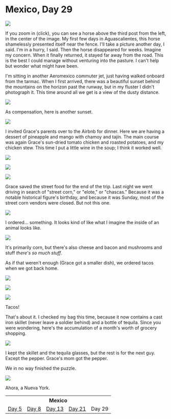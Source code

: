 Mexico, Day 29
==============

![](../site/mexico_49_small.jpg) <!-- horse -->

If you zoom in (click), you can see a horse above the third post from the left,
in the center of the image.  My first few days in Aguascalientes, this horse
shamelessly presented itself near the fence.  I'll take a picture another day,
I said.  I'm in a hurry, I said.  Then the horse disappeared for weeks.
Imagine my concern.  When it finally returned, it stayed far away from the
road.  This is the best I could manage without venturing into the pasture.  I
can't help but wonder what might have been.

I'm sitting in another Aeromexico commuter jet, just having walked onboard
from the tarmac.  When I first arrived, there was a beautiful sunset behind the
mountains on the horizon past the runway, but in my fluster I didn't photograph
it.  This time around all we get is a view of the dusty distance.

![](../site/mexico_50_small.jpg) <!-- tarmac -->

As compensation, here is another sunset.

![](../site/mexico_52_small.jpg) <!-- sunset car -->

I invited Grace's parents over to the Airbnb for dinner.  Here we are having a
dessert of pineapple and mango with chamoy and tajín.  The main course was
again Grace's sun-dried tomato chicken and roasted potatoes, and my chicken
stew.  This time I put a little wine in the soup; I think it worked well.

![](../site/mexico_53_small.jpg) <!-- Penillas -->

![](../site/mexico_54_small.jpg) <!-- chicken and potatoes -->

![](../site/mexico_55_small.jpg) <!-- soup -->

Grace saved the street food for the end of the trip.  Last night we went
driving in search of "street corn," or "elote," or "chascas."  Because it was a
notable historical figure's birthday, and because it was Sunday, most of the
street corn vendors were closed.  But not this one.

![](../site/mexico_56_small.jpg) <!-- chascas stand -->

I ordered... something.  It looks kind of like what I imagine the inside of an
animal looks like.

![](../site/mexico_57_small.jpg) <!-- chascas food -->

It's primarily corn, but there's also cheese and bacon and mushrooms and stuff
_there's so much stuff_.

As if that weren't enough (Grace got a smaller dish), we ordered tacos when we
got back home.

![](../site/mexico_58_small.jpg) <!-- tacos 1/3 -->

![](../site/mexico_59_small.jpg) <!-- tacos 2/3 -->

![](../site/mexico_60_small.jpg) <!-- tacos 3/3 -->

Tacos!

That's about it.  I checked my bag this time, because it now contains a cast
iron skillet (never leave a soldier behind) and a bottle of tequila.  Since you
were wondering, here's the accumulation of a month's worth of grocery
shopping.

![](../site/mexico_61_small.jpg) <!-- kitchen stuff -->

I kept the skillet and the tequila glasses, but the rest is for the next guy.
Except the pepper.  Grace's mom got the pepper.

We in no way finished the puzzle.

![](../site/mexico_62_small.jpg) <!-- puzzle -->

Ahora, a Nueva York.

<table class="series">
  <tr><th colspan="5">Mexico</th></tr>
  <tr>
    <td><a href="../site/mexico1.html">Day 5</a></td>
    <td><a href="../site/mexico2.html">Day 8</a></td>
    <td><a href="../site/mexico3.html">Day 13</a></td>
    <td><a href="../site/mexico4.html">Day 21</a></td>
    <td>Day 29</td>
  </tr>
</table>
